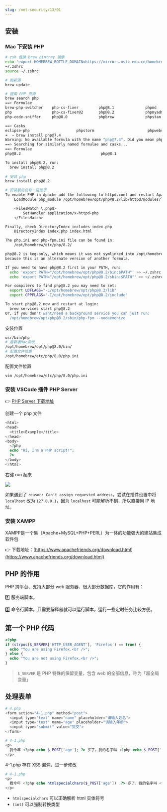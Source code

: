 ```yaml
---
slug: /net-security/13/01
---
```


##  安装

### Mac 下安装 PHP

```bash
# zsh 替换 brew bintray 镜像
echo 'export HOMEBREW_BOTTLE_DOMAIN=https://mirrors.ustc.edu.cn/homebrew-bottles' >> 
~/.zshrc
source ~/.zshrc

# 刷新源
brew update

# 搜索 PHP 资源
brew search php
==> Formulae
brew-php-switcher    php-cs-fixer         php@8.1              phpmd                phpunit              pop
php                  php-cs-fixer@2       php@8.2              phpmyadmin           pup
php-code-sniffer     php@8.0              phpbrew              phpstan              pcp

==> Casks
eclipse-php                     phpstorm                        phpwebstudy                     pop
➜  ~ brew install php@7.4
Warning: No available formula with the name "php@7.4". Did you mean php@8.2, php@8.1 or php@8.0?
==> Searching for similarly named formulae and casks...
==> Formulae
php@8.2                                    php@8.1                                    php@8.0

To install php@8.2, run:
  brew install php@8.2
  
# 安装 php
brew install php@8.2

# 安装最后会有一些提示
To enable PHP in Apache add the following to httpd.conf and restart Apache:
    LoadModule php_module /opt/homebrew/opt/php@8.2/lib/httpd/modules/libphp.so

    <FilesMatch \.php$>
        SetHandler application/x-httpd-php
    </FilesMatch>

Finally, check DirectoryIndex includes index.php
    DirectoryIndex index.php index.html

The php.ini and php-fpm.ini file can be found in:
    /opt/homebrew/etc/php/8.2/

php@8.2 is keg-only, which means it was not symlinked into /opt/homebrew,
because this is an alternate version of another formula.

If you need to have php@8.2 first in your PATH, run:
  echo 'export PATH="/opt/homebrew/opt/php@8.2/bin:$PATH"' >> ~/.zshrc
  echo 'export PATH="/opt/homebrew/opt/php@8.2/sbin:$PATH"' >> ~/.zshrc

For compilers to find php@8.2 you may need to set:
  export LDFLAGS="-L/opt/homebrew/opt/php@8.2/lib"
  export CPPFLAGS="-I/opt/homebrew/opt/php@8.2/include"

To start php@8.2 now and restart at login:
  brew services start php@8.2
Or, if you don't want/need a background service you can just run:
  /opt/homebrew/opt/php@8.2/sbin/php-fpm --nodaemonize
```

安装位置

```bash
usr/bin/php
# 最新版Mac系统
/opt/homebrew/opt/php@8.0/bin/
# 配置文件位置
/opt/homebrew/etc/php/8.0/php.ini
```

配置文件位置

```bash
vim /opt/homebrew/etc/php/8.0/php.ini
```

### 安装 VSCode 插件 PHP Server

👉 [PHP Server 下载地址](https://marketplace.visualstudio.com/items?itemName=brapifra.phpserver)

创建一个 php 文件

```php
<html>
<head>
  <title>Example</title>
</head>
<body>
  <?php
  echo "Hi, I'm a PHP script!";
  ?>
</body>
</html>
```

右键 run 起来

![](http://img.wukaipeng.com/2023/12/18-084720-72iHWN-image-20231218084719595.png)

如果遇到了 `reason: Can't assign requested address`，尝试在插件设置中将 `localhost` 改为 `127.0.0.1`，因为 `localhost` 可能解析不到，所以直接用 IP 地址。

### 安装 XAMPP

XAMPP是一个集（Apache+MySQL+PHP+PERL）为一体的功能强大的建站集成软件包

👉 下载地址：[https://www.apachefriends.org/download.html](https://www.apachefriends.org/download.html)

## PHP 的作用

PHP 跨平台、支持大部分 web 服务器、很大部分数据库，它的作用有：

1️⃣ 服务端脚本。

2️⃣ 命令行脚本。只需要解释器就可以运行脚本，运行一些定时任务比较方便。



## 第一个 PHP 代码

```php
<?php
if (strpos($_SERVER['HTTP_USER_AGENT'], 'Firefox') == true) {
  echo "You are using Firefox.<br />";
} else {
  echo "You are not using Firefox.<br />";
}
```

> `$_SERVER` 是 PHP 特殊的保留变量，包含 web 的全部信息，称为「超全局变量」



## 处理表单

```php
# 4.php
<form action="4-1.php" method="post">
  <input type="text" name="name" placeholder="请输入姓名">
  <input type="text" name="age" placeholder="请输入年龄">
  <input type="submit" value="提交">
</form>
```

```php
# 4-1.php
<p>
  我今年 <?php echo $_POST['age']; ?> 岁了，我的名字叫 <?php echo $_POST['name']; ?>。
</p>
```

4-1.php 存在 XSS 漏洞，进一步修改

```php
# 4-1.php
<p>
  我今年 <?php echo htmlspecialchars($_POST['age'])  ?> 岁了，我的名字叫 <?php echo (int)$_POST['name']; ?>。
</p>
```

- `htmlspecialchars` 可以正确解析 html 实体符号
- `(int)` 可以强制转换类型



















